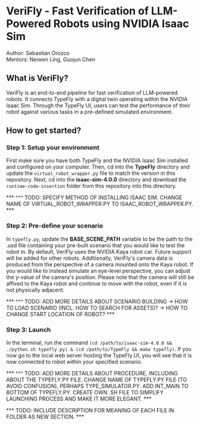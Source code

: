 # VeriFly - Fast Verification of LLM-Powered Robots using NVIDIA Isaac Sim

Author: Sebastian Orozco\
Mentors: Neiwen Ling, Guojun Chen

## What is VeriFly?
VeriFly is an end-to-end pipeline for fast verification of LLM-powered robots. It connects TypeFly with a digital twin operating within the NVIDIA Isaac Sim. Through the TypeFly UI, users can test the performance of their robot against various tasks in a pre-defined simulated environment.

## How to get started?
### Step 1: Setup your environment
First make sure you have both TypeFly and the NVIDIA Isaac Sim installed and configured on your computer. 
Then, cd into the **TypeFly** directory and update the `virtual_robot_wrapper.py` file to match the version in this repository.
Next, cd into the **isaac-sim-4.0.0** directory and download the `runtime-code-insertion` folder from this repository into this directory. 

*** ^^^ TODO: SPECIFY METHOD OF INSTALLING ISAAC SIM. CHANGE NAME OF VIRTUAL_ROBOT_WRAPPER.PY TO ISAAC_ROBOT_WRAPPER.PY. ***

### Step 2: Pre-define your scenario
In `typefly.py`, update the **BASE_SCENE_PATH** variable to be the path to the .usd file containing your pre-built scenario that you would like to test the robot in. 
By default, VeriFly uses the NVIDIA Kaya robot car. Future support will be added for other robots. Additionally, VeriFly's camera data is produced from the perspective of a camera mounted onto the Kaya robot. If you would like to instead simulate an eye-level perspective, you can adjust the y-value of the camera's position. Please note that the camera will still be affixed to the Kaya robot and continue to move with the robot, even if it is not physically adjacent. 

*** ^^^ TODO: ADD MORE DETAILS ABOUT SCENARIO BUILDING -> HOW TO LOAD SCENARIO (INCL. HOW TO SEARCH FOR ASSETS)? -> HOW TO CHANGE START LOCATION OF ROBOT? ***

### Step 3: Launch
In the terminal, run the command `(cd /path/to/isaac-sim-4.0.0 && ./python.sh typefly.py) & (cd /path/to/TypeFly && make typefly)`. If you now go to the local web server hosting the TypeFly UI, you will see that it is now connected to robot within your specified scenario.

*** ^^^ TODO: ADD MORE DETAILS ABOUT PROCEDURE, INCLUDING ABOUT THE TYPEFLY.PY FILE. CHANGE NAME OF TYPEFLY.PY FILE (TO AVOID CONFUSION), PERHAPS TYPE_SIMULATOR.PY. ADD INT_MAIN TO BOTTOM OF TYPEFLY.PY. CREATE OWN .SH FILE TO SIMPLIFY LAUNCHING PROCESS AND MAKE IT MORE ELEGANT. ***

*** TODO: INCLUDE DESCRIPTION FOR MEANING OF EACH FILE IN FOLDER AS NEW SECTION. ***
